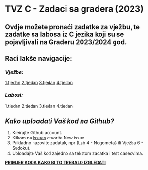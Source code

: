 # **TVZ C - Zadaci sa gradera (2023)**
## Ovdje možete pronaći zadatke za vježbu, te zadatke sa labosa iz C jezika koji su se pojavljivali na Graderu 2023/2024 god.

## Radi lakše navigacije:

### _Vježbe:_
[1.tjedan](/1.vjezbe)
[2.tjedan](/2.vjezbe)
[3.tjedan](/3.vjezbe)
[4.tjedan](/4.vjezbe)

### _**Labosi:**_
[1.tjedan](/1.lab)
[2.tjedan](/2.lab)
[3.tjedan](/3.lab)
[4.tjedan](/4.lab)


## _Kako uploadati Vaš kod na Github?_
1. Kreirajte Github account.
2. Klikom na [Issues](https://github.com/emanuelkufrin/tvz_c-2023/issues) otvorite New issue.
3. Prikladno nazovite zadatak, npr (Lab 4 - Nogometaš ili Vježba 6 - Sudoku).
4. Uploadajte Vaš kod zajedno sa tekstom zadatka i test caseovima.

**[PRIMJER KODA KAKO BI TO TREBALO IZGLEDATI](https://github.com/emanuelkufrin/tvz_c-2023/blob/baf16200148cf6f5aaa420e9e3e9caabae69af42/primjer.c)**
